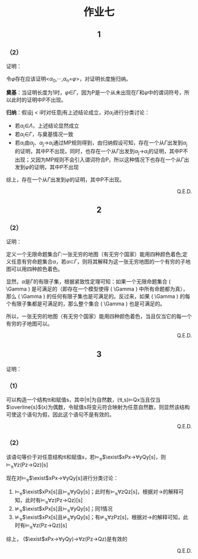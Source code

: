 
# <center>作业七
## <center>1
### （2）

证明：

令$\varphi$存在应该证明<$\alpha$<sub>0</sub>,···,$\alpha$<sub>n</sub>=$\varphi$>，对证明长度施归纳。

**奠基**：当证明长度为1时，$\varphi$$\in$$\Gamma$，因为P是一个从未出现在$\Gamma$和$\varphi$中的谓词符号，所以此时的证明中P不出现。

**归纳**：假设j < i时对任意j有上述结论成立，对$\alpha$<sub>i</sub>进行分类讨论：

- 若$\alpha$<sub>i</sub>$\in$$\Lambda$，上述结论显然成立
- 若$\alpha$<sub>i</sub>$\in$$\Gamma$，与奠基情况一致
- 若$\alpha$<sub>i</sub>由$\alpha$<sub>j</sub>、$\alpha$<sub>j</sub>$\rightarrow$$\alpha$<sub>i</sub>通过MP规则得到，由归纳假设可知，存在一个从$\Gamma$出发到$\alpha$<sub>j</sub>的证明，其中P不出现，同时，也存在一个从$\Gamma$出发到$\alpha$<sub>j</sub>$\rightarrow$$\alpha$<sub>i</sub>的证明，其中P不出现；又因为MP规则不会引入谓词符合P，所以这种情况下也存在一个从$\Gamma$出发到$\varphi$的证明，其中P不出现

综上，存在一个从$\Gamma$出发到$\varphi$的证明，其中P不出现。<p align="right">Q.E.D.</p>

## <center>2
### （2）

证明：

定义一个无限命题集合$\Gamma$:一张无穷的地图（有无穷个国家）能用四种颜色着色;定义任意有穷命题集合$\alpha$，若$\alpha$$\subset$$\Gamma$，则将其解释为这一张无穷地图的一个有穷的子地图可以用四种颜色着色。

显然，$\alpha$是$\Gamma$的有限子集，根据紧致性定理可知：如果一个无限命题集合 \( \Gamma \) 是可满足的（即存在一个模型使得 \( \Gamma \) 中所有命题都为真），那么 \( \Gamma \) 的任何有限子集也是可满足的。反过来，如果 \( \Gamma \) 的每个有限子集都是可满足的，那么整个集合 \( \Gamma \) 也是可满足的。

所以，一张无穷的地图（有无穷个国家）能用四种颜色着色，当且仅当它的每一个有穷的子地图可以。<p align="right">Q.E.D.</p>



## <center>3

证明：

### （1）

可以构造一个结构$\mathfrak{A}$和赋值s，其中|$\mathfrak{A}$|为自然数，($\mathfrak{A}$,s)$\vDash$Qx当且仅当$\overline{s}$(x)为偶数，令赋值s将变元符合映射为任意自然数，则显然该结构可使这个语句为假，因此这个语句不是有效的。<p align="right">Q.E.D.</p>

### （2）

该语句等价于对任意结构$\mathfrak{A}$和赋值s，若$\vDash$<sub>$\mathfrak{A}$</sub>$\exist$xPx$\rightarrow$$\forall$yQy[s]，则$\vDash$<sub>$\mathfrak{A}$</sub>$\forall$z(Pz$\rightarrow$Qz)[s]

现在对$\vDash$<sub>$\mathfrak{A}$</sub>$\exist$xPx$\rightarrow$$\forall$yQy[s]进行分类讨论：

1. $\vDash$<sub>$\mathfrak{A}$</sub>$\exist$xPx[s]且$\vDash$<sub>$\mathfrak{A}$</sub>$\forall$yQy[s]；此时有$\vDash$<sub>$\mathfrak{A}$</sub>$\forall$zQz[s]，根据对$\rightarrow$的解释可知，此时有$\vDash$<sub>$\mathfrak{A}$</sub>$\forall$z(Pz$\rightarrow$Qz)[s]
2. $\nvDash$<sub>$\mathfrak{A}$</sub>$\exist$xPx[s]且$\vDash$<sub>$\mathfrak{A}$</sub>$\forall$yQy[s]；同1情况
3. $\nvDash$<sub>$\mathfrak{A}$</sub>$\exist$xPx[s]且$\nvDash$<sub>$\mathfrak{A}$</sub>$\forall$yQy[s]；有$\nvDash$<sub>$\mathfrak{A}$</sub>$\forall$zPz[s]，根据对$\rightarrow$的解释可知，此时有$\vDash$<sub>$\mathfrak{A}$</sub>$\forall$z(Pz$\rightarrow$Qz)[s]

综上， ($\exist$xPx$\rightarrow$$\forall$yQy)$\rightarrow$$\forall$z(Pz$\rightarrow$Qz)是有效的<p align="right">Q.E.D.</p>